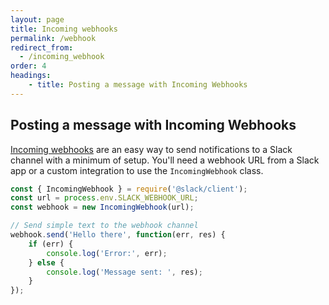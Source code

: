 ```yaml
---
layout: page
title: Incoming webhooks
permalink: /webhook
redirect_from:
  - /incoming_webhook
order: 4
headings:
    - title: Posting a message with Incoming Webhooks
---
```


## Posting a message with Incoming Webhooks

[Incoming webhooks](https://api.slack.com/incoming-webhooks) are an easy way to send notifications to a Slack channel
with a minimum of setup. You'll need a webhook URL from a Slack app or a custom integration to use the `IncomingWebhook`
class.

```javascript
const { IncomingWebhook } = require('@slack/client');
const url = process.env.SLACK_WEBHOOK_URL;
const webhook = new IncomingWebhook(url);

// Send simple text to the webhook channel
webhook.send('Hello there', function(err, res) {
    if (err) {
        console.log('Error:', err);
    } else {
        console.log('Message sent: ', res);
    }
});
```
